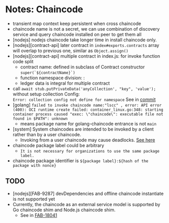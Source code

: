 # Notes: Chaincode

- transient map context keep persistent when cross chaincode
- chaincode name is not a secret, we can use combination of discovery service and query chaincode installed on peer to get them all
- [nodejs] nodejs chaincode take longer time in install chaincode only.
- [nodejs][contract-api] later contract in `index#exports.contracts` array will overlap to previous one, similar as `Object.assign()`
- [nodejs][contract-api] multiple contract in index.js: for invoke function code split
    - contract name: defined in subclass of Contract constructor
        ``` super(`${contractName}`) ```
    - function namespace division: <contract name>:<function name>
    - ledger data is integral for multiple contract  
- call `await stub.putPrivateData('anyCollection', "key", 'value');` without setup collection Config:  
    `Error: collection config not define for namespace` 
    See in [commit](https://github.com/hyperledger/fabric/commit/8a705b75070b7a7021ec6f897a80898abf6a1e45)
- [golang] `failed to invoke chaincode name:"lscc" , error: API error (400): OCI runtime create failed: container_linux.go:348: starting container process caused "exec: \"chaincode\": executable file not found in $PATH": unknown`
    - means package name for golang-chaincode entrance is not `main`
- [system] System chaincodes are intended to be invoked by a client rather than by a user chaincode. 
    - Invoking from a user chaincode may cause deadlocks. [See here](https://jira.hyperledger.org/browse/FAB-15285) 
- chaincode package label could be arbitrary
    - `It is not necessary for organizations to use the same package label.`
- chaincode package identifier is `${package label}:${hash of the package with nonce}`         


## TODO
- [nodejs][FAB-9287] devDependencies and offline chaincode instantiate is not supported yet
-  Currently, the chaincode as an external service model is supported by Go chaincode shim and Node.js chaincode shim. 
    - See in [FAB-18041](https://github.com/hyperledger/fabric/commit/ba9eaff56adbceb609db153577f46e3d10f6c74b)
